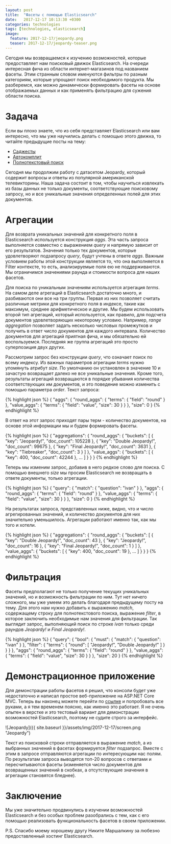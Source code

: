 ```yaml
---
layout: post
title:  "Фасеты с помощью Elasticsearch"
date:   2017-12-17 10:13:30 +0300
categories: technologies
tags: [technologies, elasticsearch]
image:
  feature: 2017-12-17/jeopardy.png
  teaser: 2017-12-17/jeopardy-teaser.png
---
```

Сегодня мы возвращаемся к изучению возможностей, которые предоставляет нам поисковый движок Elasticsearch. На очереди интересная фича из области интернет-магазинов под названием фасеты. Этим странным словом именуются фильтры по разным категориям, которые упрощают поиск необходимого продукта. Мы разберемся, как можно динамически формировать фасеты на основе отображаемых данных и как применять фильтрацию для сужения области поиска.

# Задача
Если вы плохо знаете, что из себя представляет Elasticsearch или вам интересно, что мы уже научились делать с помощью этого движка, то читайте предыдущие посты на тему:

- [Саджесты](https://alexeykalina.github.io/technologies/elasticsearch-suggesters.html)
- [Автокомплит](https://alexeykalina.github.io/technologies/elasticsearch-autocomplete.html)
- [Полнотекстовый поиск](https://alexeykalina.github.io/technologies/elasticsearch-fulltextsearch.html)

Сегодня мы продолжим работу с датасетом Jeopardy, который содержит вопросы и ответы из популярной американской телевикторины. Наша задача состоит в том, чтобы научиться извлекать из базы данных не только документы, соответствующие поисковому запросу, но и все уникальные значения определенных полей для этих документов. 

# Агрегации
Для возврата уникальных значений для конкретного поля в Elasticsearch используется конструкция *aggs*. Эта часть запроса выполняется совместно с выражением *query* и напрямую зависит от его результатов. Значения только тех документов, которые удовлетворяют подзапросу *query*, будут учтены в ответе *aggs*. Важным условием работы этой конструкции является то, что она выполняется в Filter контексте, то есть, анализируемые поля ею не поддерживаются. Мы ограничимся значениями раунда и стоимости вопроса для наших фасетов.

Для поиска по уникальным значениям используется агрегация *terms*. На самом деле агрегаций в Elasticsearch достаточно много, и разбиваются они все на три группы. Первая из них позволяет считать различные метрики для конкретного поля в индексе, такие как максимум, среднее арифметическое и другие. Мы будем использовать второй тип агрегаций, который используется, как правило, для подсчета документов удовлетворяющих некоторому условию. Например, *range aggregation* позволяет задать несколько числовых промежутков и получить в ответ число документов для каждого интервала. Количество документов для агрегаций приятная фича, и мы обязательно ей воспользуемся. Последняя же группа агрегаций это просто суперпозиция двух других.

Рассмотрим запрос без конструкции *query*, что означает поиск по всему индексу. Из важных параметров агрегации *terms* нужно упомянуть атрибут *size*. По умолчанию он установлен в значение 10 и зачастую возвращает далеко не все уникальные значения. Кроме того, результаты агрегаций возвращаются в порядке убывания количества соответствующих им документов, и это поведение можно изменить с помощью параметра *order*. Текст запроса:

{% highlight json %}
{
  "aggs": {
    "round_aggs": {
      "terms": {
        "field": "round"
      }
    },
    "value_aggs": {
      "terms": {
        "field": "value",
        "size": 30
      }
    }
  }, 
  "size": 0
}
{% endhighlight %}

В ответ на этот запрос приходят пары терм - количество документов, на основе этой информации мы и будем формировать фасеты.

{% highlight json %}
{
  "aggregations": {
    "round_aggs": {
      "buckets": [
        {
          "key": "Jeopardy!",
          "doc_count": 105228
        },
        {
          "key": "Double Jeopardy!",
          "doc_count": 99675
        },
        {
          "key": "Final Jeopardy!",
          "doc_count": 3631
        },
        {
          "key": "Tiebreaker",
          "doc_count": 3
        }
      ]
    },
    "value_aggs": {
      "buckets": [
        {
          "key": 400,
          "doc_count": 42244
        },
        ...
      ]
    }
  }
}
{% endhighlight %}

Теперь мы изменим запрос, добавив в него редкое слово для поиска. С помощью внешнего *size* мы просим Elasticsearch не возвращать в ответе документы, только агрегации.

{% highlight json %}
{
  "query": {
    "match": {
      "question": "ivan"
    }
  },
  "aggs": {
    "round_aggs": {
      "terms": {
        "field": "round"
      }
    },
    "value_aggs": {
      "terms": {
        "field": "value",
        "size": 30
      }
    }
  },
  "size": 0
}
{% endhighlight %}

На результатах запроса, представленных ниже, видно, что и число агрегированных значений, и количество документов для них значительно уменьшилось. Агрегации работают именно так, как мы того и хотели.

{% highlight json %}
{
  "aggregations": {
    "round_aggs": {
      "buckets": [
        {
          "key": "Double Jeopardy!",
          "doc_count": 43
        },
        {
          "key": "Jeopardy!",
          "doc_count": 16
        },
        {
          "key": "Final Jeopardy!",
          "doc_count": 1
        }
      ]
    },
    "value_aggs": {
      "buckets": [
        {
          "key": 400,
          "doc_count": 19
        },
        ...
      ]
    }
  }
}
{% endhighlight %}

# Фильтрация
Фасеты предполагают не только получение текущих уникальных значений, но и возможность фильтрации по ним. Тут нет ничего сложного, мы уже умеем это делать благодаря предыдущему посту на тему. Для этого нам нужно добавить к выражению *match*, содержащему строку для полнотекстового поиска, выражение *filter*, в которое заключить необходимые нам значения для фильтрации. Так выглядит запрос, выполняющий поиск по строке *ivan* только среди раундов *Jeopardy!* и *Final Jeopardy!*.

{% highlight json %}
{
  "query": {
    "bool": {
      "must": {
        "match": {
          "question": "ivan"
        }
      },
      "filter": {
        "terms": {
          "round": [
            "Jeopardy!",
            "Double Jeopardy!"
          ]
        }
      }
    }
  },
  "aggs": {
    "round_aggs": {
      "terms": {
        "field": "round"
      }
    },
    "value_aggs": {
      "terms": {
        "field": "value",
        "size": 30
      }
    }
  },
  "size": 20
}
{% endhighlight %}

# Демонстрационное приложение

Для демонстрации работы фасетов я решил, что консоли будет уже недостаточно и написал простое веб-приложение на ASP.NET Core MVC. Теперь вы наконец можете перейти по [ссылке](http://jeopardy-elastic.azurewebsites.net/) и попробовать все руками, а я тем временем поясню, как именно это работает. Я не очень опытен в верстке и это тестовый вариант для демонстрации возможностей Elasticsearch, поэтому не судите строго за интерфейс.

![Jeopardy]({{ site.baseurl }}/assets/img/2017-12-17/screen.png "Jeopardy")

Текст из поисковой строки отправляется в выражение *match*, а из выбранных значений в фасетах формируется *filter* подзапрос. Вместе с этим в запросе отправляются агрегации по интересующим нас полям. По результатам запроса выводятся топ-20 вопросов с ответами и пересчитываются фасеты (изменяется число документов для возвращенных значений в скобках, а отсутствующие значения в агрегации становятся бледнее).


# Заключение

Мы уже значительно продвинулись в изучении возможностей Elasticsearch и без особых проблем разобрались с тем, как с его помощью реализовать функциональность фасетов в своем приложении.

P.S. Спасибо моему хорошему другу Никите Маршалкину за любезно предоставленный хостинг Elasticsearch.